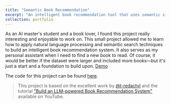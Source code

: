 ```yaml
---
title: "Semantic Book Recommendation"
excerpt: "An intelligent book recommendation tool that uses semantic similarity and natural language processing to help users discover books based on their interests or queries.<br/><img src='/images/project1.png' width='300'>"
collection: portfolio
---
```


As an AI master's student and a book lover, I found this project really interesting and enjoyable to work on. This small project allowed me to learn how to apply natural language processing and semantic search techniques to build an intelligent book recommendation system. It also serves as my personal assistant when I need to find a new book to read. Of course, it would be better if the dataset were larger and included more books—but it's just a start and a foundation to build upon. [Demo](https://huggingface.co/spaces/sovanleng/semantic-book-recommender-demo)

The code for this project can be found [here](https://github.com/SovanlengLY/semantic-book-recommender).

> This project is based on the excellent work by [@t-redactyl](https://github.com/t-redactyl) and the tutorial ["Build an LLM-powered Book Recommendation System"](https://www.youtube.com/watch?v=Q7mS1VHm3Yw) available on YouTube.
